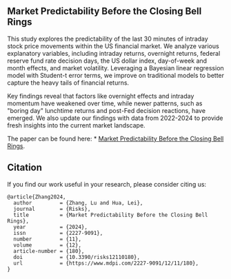##  Market Predictability Before the Closing Bell Rings

This study explores the predictability of the last 30 minutes of intraday stock price movements within the US financial market. We analyze various explanatory variables, including intraday returns, overnight returns, federal reserve fund rate decision days, the US dollar index, day-of-week and month effects, and market volatility. Leveraging a Bayesian linear regression model with Student-t error terms, we improve on traditional models to better capture the heavy tails of financial returns. 

Key findings reveal that factors like overnight effects and intraday momentum have weakened over time, while newer patterns, such as "boring day" lunchtime returns and post-Fed decision reactions, have emerged. We also update our findings with data from 2022-2024 to provide fresh insights into the current market landscape.

The paper can be found here: * [Market Predictability Before the Closing Bell Rings](https://www.mdpi.com/2227-9091/12/11/180).

## Citation  
If you find our work  useful in your research, please consider citing us:
```
@article{Zhang2024,
  author         = {Zhang, Lu and Hua, Lei},
  journal        = {Risks},
  title          = {Market Predictability Before the Closing Bell Rings},
  year           = {2024},
  issn           = {2227-9091},
  number         = {11},
  volume         = {12},
  article-number = {180},
  doi            = {10.3390/risks12110180},
  url            = {https://www.mdpi.com/2227-9091/12/11/180},
}
```




